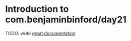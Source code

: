 # Introduction to com.benjaminbinford/day21

TODO: write [great documentation](http://jacobian.org/writing/what-to-write/)
